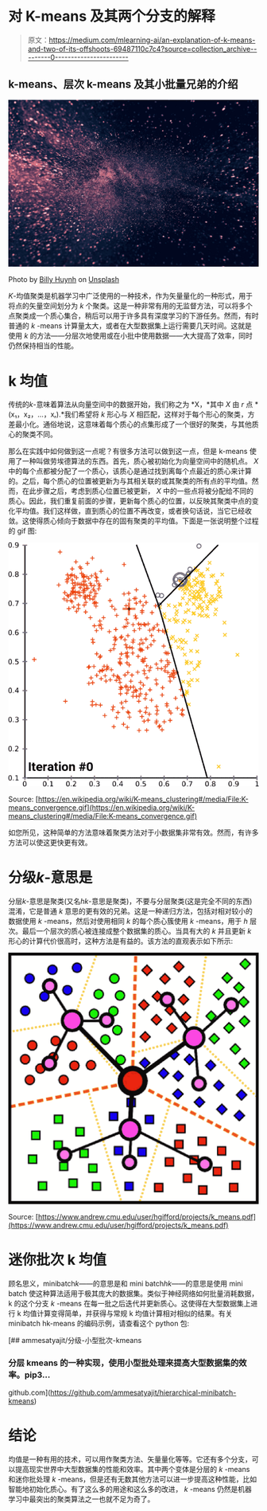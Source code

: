 # 对 K-means 及其两个分支的解释

> 原文：<https://medium.com/mlearning-ai/an-explanation-of-k-means-and-two-of-its-offshoots-69487110c7c4?source=collection_archive---------0----------------------->

## k-means、层次 k-means 及其小批量兄弟的介绍

![](img/d36719636b87fbe1a873b1dd4c86afd9.png)

Photo by [Billy Huynh](https://unsplash.com/@billy_huy?utm_source=medium&utm_medium=referral) on [Unsplash](https://unsplash.com?utm_source=medium&utm_medium=referral)

*K*-均值聚类是机器学习中广泛使用的一种技术，作为矢量量化的一种形式，用于将点的矢量空间划分为 *k* 个聚类。这是一种非常有用的无监督方法，可以将多个点聚类成一个质心集合，稍后可以用于许多具有深度学习的下游任务。然而，有时普通的 *k* -means 计算量太大，或者在大型数据集上运行需要几天时间。这就是使用 *k* 的方法——分层次地使用或在小批中使用数据——大大提高了效率，同时仍然保持相当的性能。

# k 均值

传统的*k*-意味着算法从向量空间中的数据开始，我们称之为 *X，*其中 *X* 由 *r* 点 *(x₁，x₂，…，xᵣ).*我们希望将 *k* 形心与 *X* 相匹配，这样对于每个形心的聚类，方差最小化。通俗地说，这意味着每个质心的点集形成了一个很好的聚类，与其他质心的聚类不同。

那么在实践中如何做到这一点呢？有很多方法可以做到这一点，但是 k-means 使用了一种叫做劳埃德算法的东西。首先，质心被初始化为向量空间中的随机点。 *X* 中的每个点都被分配了一个质心，该质心是通过找到离每个点最近的质心来计算的。之后，每个质心的位置被更新为与其相关联的或其聚类的所有点的平均值。然而，在此步骤之后，考虑到质心位置已被更新， *X* 中的一些点将被分配给不同的质心。因此，我们重复前面的步骤，更新每个质心的位置，以反映其聚类中点的变化平均值。我们这样做，直到质心的位置不再改变，或者换句话说，当它已经收敛。这使得质心倾向于数据中存在的固有聚类的平均值。下面是一张说明整个过程的 gif 图:

![](img/68e8b2771b55a98cab1478fdb9446e69.png)

Source: [https://en.wikipedia.org/wiki/K-means_clustering#/media/File:K-means_convergence.gif](https://en.wikipedia.org/wiki/K-means_clustering#/media/File:K-means_convergence.gif)

如您所见，这种简单的方法意味着聚类方法对于小数据集非常有效。然而，有许多方法可以使这更快更有效。

# 分级*k*-意思是

分层*k*-意思是聚类(又名*hk*-意思是聚类)，不要与分层聚类(这是完全不同的东西)混淆，它是普通 *k* 意思的更有效的兄弟。这是一种递归方法，包括对相对较小的数据使用 *k* -means，然后对使用相同 *k* 的每个质心簇使用 *k* -means，用于 *h* 层次。最后一个层次的质心被连接成整个数据集的质心。当具有大的 *k* 并且更新 *k* 形心的计算代价很高时，这种方法是有益的。该方法的直观表示如下所示:

![](img/d8ef3f708c5093a5777c74d32ce150d8.png)

Source: [https://www.andrew.cmu.edu/user/hgifford/projects/k_means.pdf](https://www.andrew.cmu.edu/user/hgifford/projects/k_means.pdf)

# 迷你批次 k 均值

顾名思义，minibatch*k*——的意思是和 mini batch*hk*——的意思是使用 mini batch 使这种算法适用于极其庞大的数据集。类似于神经网络如何批量消耗数据，k 的这个分支 *k* -means 在每一批之后迭代并更新质心。这使得在大型数据集上进行 k 均值计算变得简单，并获得与常规 k 均值计算相对相似的结果。有关 minibatch hk-means 的编码示例，请查看这个 python 包:

[](https://github.com/ammesatyajit/hierarchical-minibatch-kmeans) [## ammesatyajit/分级-小型批次-kmeans

### 分层 kmeans 的一种实现，使用小型批处理来提高大型数据集的效率。pip3…

github.com](https://github.com/ammesatyajit/hierarchical-minibatch-kmeans) 

# 结论

均值是一种有用的技术，可以用作聚类方法、矢量量化等等。它还有多个分支，可以提高现实世界中大型数据集的性能和效率。其中两个变体是分层的 *k* -means 和迷你批处理 *k* -means，但是还有无数其他方法可以进一步提高这种性能，比如智能地初始化质心。有了这么多的用途和这么多的改进， *k* -means 仍然是机器学习中最突出的聚类算法之一也就不足为奇了。